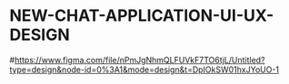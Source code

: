 # NEW-CHAT-APPLICATION-UI-UX-DESIGN
#https://www.figma.com/file/nPmJgNhmQLFUVkF7TO6tjL/Untitled?type=design&node-id=0%3A1&mode=design&t=DpIOkSW01hxJYoUO-1
